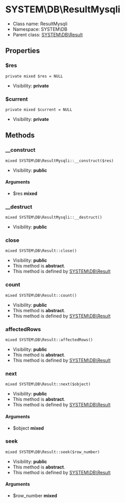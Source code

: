 SYSTEM\DB\ResultMysqli
===============






* Class name: ResultMysqli
* Namespace: SYSTEM\DB
* Parent class: [SYSTEM\DB\Result](SYSTEM-DB-Result)





Properties
----------


### $res

    private mixed $res = NULL





* Visibility: **private**


### $current

    private mixed $current = NULL





* Visibility: **private**


Methods
-------


### __construct

    mixed SYSTEM\DB\ResultMysqli::__construct($res)





* Visibility: **public**


#### Arguments
* $res **mixed**



### __destruct

    mixed SYSTEM\DB\ResultMysqli::__destruct()





* Visibility: **public**




### close

    mixed SYSTEM\DB\Result::close()





* Visibility: **public**
* This method is **abstract**.
* This method is defined by [SYSTEM\DB\Result](SYSTEM-DB-Result)




### count

    mixed SYSTEM\DB\Result::count()





* Visibility: **public**
* This method is **abstract**.
* This method is defined by [SYSTEM\DB\Result](SYSTEM-DB-Result)




### affectedRows

    mixed SYSTEM\DB\Result::affectedRows()





* Visibility: **public**
* This method is **abstract**.
* This method is defined by [SYSTEM\DB\Result](SYSTEM-DB-Result)




### next

    mixed SYSTEM\DB\Result::next($object)





* Visibility: **public**
* This method is **abstract**.
* This method is defined by [SYSTEM\DB\Result](SYSTEM-DB-Result)


#### Arguments
* $object **mixed**



### seek

    mixed SYSTEM\DB\Result::seek($row_number)





* Visibility: **public**
* This method is **abstract**.
* This method is defined by [SYSTEM\DB\Result](SYSTEM-DB-Result)


#### Arguments
* $row_number **mixed**


